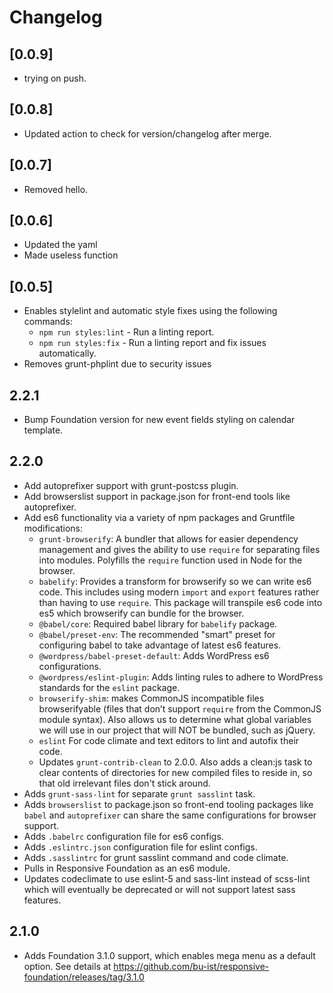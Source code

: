 # Changelog

## [0.0.9]

- trying on push.

## [0.0.8]

- Updated action to check for version/changelog after merge.

## [0.0.7]

- Removed hello.

## [0.0.6]

- Updated the yaml
- Made useless function

## [0.0.5]

- Enables stylelint and automatic style fixes using the following commands:
  - `npm run styles:lint` - Run a linting report.
  - `npm run styles:fix` - Run a linting report and fix issues automatically.
- Removes grunt-phplint due to security issues

## 2.2.1

- Bump Foundation version for new event fields styling on calendar template.

## 2.2.0

- Add autoprefixer support with grunt-postcss plugin.
- Add browserslist support in package.json for front-end tools like
  autoprefixer.
- Add es6 functionality via a variety of npm packages and Gruntfile
  modifications:
    - `grunt-browserify`: A bundler that allows for easier dependency management
      and gives the ability to use `require` for separating files into modules.
      Polyfills the `require` function used in Node for the browser.
    - `babelify`: Provides a transform for browserify so we can write es6 code.
      This includes using modern `import` and `export` features rather than
      having to use `require`. This package will transpile es6 code into es5
      which browserify can bundle for the browser.
    - `@babel/core`: Required babel library for `babelify` package.
    - `@babel/preset-env`: The recommended "smart" preset for configuring babel
      to take advantage of latest es6 features.
    - `@wordpress/babel-preset-default`: Adds WordPress es6 configurations.
    - `@wordpress/eslint-plugin`: Adds linting rules to adhere to WordPress
      standards for the `eslint` package.
    - `browserify-shim`: makes CommonJS incompatible files browserifyable (files
      that don’t support `require` from the CommonJS module syntax). Also allows
      us to determine what global variables we will use in our project that will
      NOT be bundled, such as jQuery.
    - `eslint` For code climate and text editors to lint and autofix their code.
    - Updates `grunt-contrib-clean` to 2.0.0. Also adds a clean:js task to clear
      contents of directories for new compiled files to reside in, so that old
      irrelevant files don't stick around.
- Adds `grunt-sass-lint` for separate `grunt sasslint` task.
- Adds `browserslist` to package.json so front-end tooling packages like `babel`
  and `autoprefixer` can share the same configurations
  for browser support.
- Adds `.babelrc` configuration file for es6 configs.
- Adds `.eslintrc.json` configuration file for eslint configs.
- Adds `.sasslintrc` for grunt sasslint command and code climate.
- Pulls in Responsive Foundation as an es6 module.
- Updates codeclimate to use eslint-5 and sass-lint instead of scss-lint which
  will eventually be deprecated or will not support latest sass features.

## 2.1.0

- Adds Foundation 3.1.0 support, which enables mega menu as
a default option. See details at https://github.com/bu-ist/responsive-foundation/releases/tag/3.1.0
